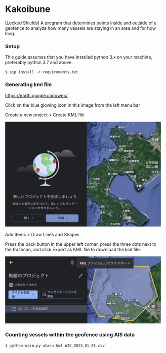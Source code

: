 # Kakoibune

[Locked Shields] A program that determines points inside and outside of a geofence to analyze how many vessels are staying in an area and for how long.

### Setup

This guide assumes that you have installed python 3.x on your machine, preferably python 3.7 and above.

```
$ pip install -r requirements.txt
```

### Generating kml file

https://earth.google.com/web/

Click on the blue glowing icon in this image from the left menu bar 

Create a new project > Create KML file 

![google earth](img/google_earth.png)

Add Items > Draw Lines and Shapes

Press the back button in the upper left corner, press the three dots next to the trashcan, and click Export as KML file to download the kml file.

![export kml file](img/draw.png)


### Counting vessels within the geofence using AIS data

```
$ python main.py otaru.kml AIS_2023_01_01.csv
```
